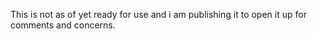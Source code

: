 This  is not as of yet ready for use and i am publishing it to open it up for comments and concerns.
